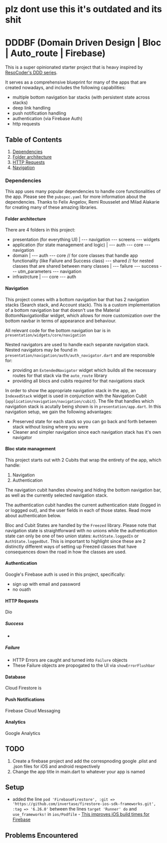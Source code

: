 # plz dont use this it's outdated and its shit

# DDDBF (Domain Driven Design | Bloc | Auto_route | Firebase)

This is a super opinionated starter project that is heavy inspired by [ResoCoder's DDD series](https://www.youtube.com/watch?v=RMiN59x3uH0&list=PLB6lc7nQ1n4iS5p-IezFFgqP6YvAJy84U).

It serves as a comprehensive blueprint for many of the apps that are created nowadays, and includes the following capabilities:

- multiple bottom navigation bar stacks (with persistent state across stacks)
- deep link handling
- push notification handling
- authentication (via Firebase Auth)
- http requests

## Table of Contents

1. [Dependencies](#dependencies)
1. [Folder architecture](#folder_architecture)
1. [HTTP Requests](#http_requests)
1. [Navigation](#navigation)

### <a name="dependencies"></a> Dependencies

This app uses many popular dependencies to handle core functionalities of the app. Please see the `pubspec.yaml` for more information about the dependencies. Thanks to Felix Angelov, Remi Rousselet and Milad Alakarie for creating many of these amazing libraries.

#### <a name="folder_architecture"></a> Folder architecture

There are 4 folders in this project:

- presentation (for everything UI)
  |
  --- navigation
  --- screens
  --- widgets
- application (for state management and logic)
  |
  --- auth
  --- core
  --- navigation
- domain
  |
  --- auth
  --- core // for core classes that handle app functionality (like Failure and Success class)
  --- shared // for nested classes that are shared between many classes
  |
  --- failure
  --- success
  --- utm_parameters
  --- navigation
- infrastrcture
  |
  --- core
  --- auth

#### Navigation

This project comes with a bottom navigation bar that has 2 navigation stacks (Search stack, and Account stack). This is a custom implementation of a bottom navigation bar that doesn't use the Material BottomNavigationBar widget, which allows for more customization over the bottom navbar in terms of appearance and behaviour.

All relevant code for the bottom navigation bar is in `presentation/widgets/core/navigation`

Nested navigators are used to handle each separate navigation stack. Nested navigators may be found in `presentation/navigation/auth/auth_navigator.dart` and are responsible for:

- providing an `ExtendedNavigator` widget which builds all the necessary routes for that stack via the `auto_route` library
- providing all blocs and cubits required for that navigations stack

In order to show the appropriate navigation stack in the app, an `IndexedStack` widget is used in conjunction with the Navigation Cubit (`application/navigation/navigation/cubit`). The file that handles which navigation stack is acutally being shown is in `presentation/app.dart`. In this navigation setup, we gain the following advantages:

- Preserved state for each stack so you can go back and forth between stack without losing where you were
- Cleaner and simpler navigation since each navigation stack has it's own navigator

#### Bloc state management

This project starts out with 2 Cubits that wrap the entirety of the app, which handle:

1. Navigation
2. Authentication

The navigation cubit handles showing and hiding the bottom navigation bar, as well as the currently selected navigation stack.

The authentication cubit handles the current authentication state (logged in or loggged out), and the user fields in each of those states. Read more about authenticaton below.

Bloc and Cubit States are handled by the `Freezed` library. Please note that navigation state is straightforward with no unions while the authentication state can only be one of two union states: `AuthState.loggedIn` or `AuthState.loggedOut`. This is important to highlight since these are 2 distinctly different ways of setting up Freezed classes that have consequences down the road in how the classes are used.

#### Authentication

Google's Firebase auth is used in this project, specifically:

- sign up with email and password
- no ouath

#### HTTP Requests

Dio

##### Success

-

##### Failure

- HTTP Errors are caught and turned into `Failure` objects
- These Failure objects are propogated to the UI via `showErrorFlushbar`

#### Database

Cloud Firestore is

#### Push Notifications

Firebase Cloud Messaging

#### Analytics

Google Analytics

## TODO

1. Create a firebase project and add the correspnoding google .plist and .json files for iOS and android respectively
2. Change the app title in main.dart to whatever your app is named

## Setup

- added the line `pod 'FirebaseFirestore', :git => 'https://github.com/invertase/firestore-ios-sdk-frameworks.git', :tag => '6.26.0'` between the lines `target 'Runner' do` and `use_frameworks!` in `ios/Podfile` - [This improves iOS build times for Firebase](https://firebase.flutter.dev/docs/overview/)

## Problems Encountered
